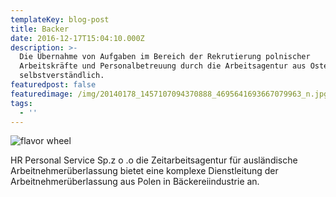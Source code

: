 ```yaml
---
templateKey: blog-post
title: Backer
date: 2016-12-17T15:04:10.000Z
description: >-
  Die Übernahme von Aufgaben im Bereich der Rekrutierung polnischer
  Arbeitskräfte und Personalbetreuung durch die Arbeitsagentur aus Osteuropa ist
  selbstverständlich.
featuredpost: false
featuredimage: /img/20140178_1457107094370888_4695641693667079963_n.jpg
tags:
  - ''
---
```

![flavor wheel](/img/flavor_wheel.jpg)

HR Personal Service Sp.z o .o   die Zeitarbeitsagentur für ausländische Arbeitnehmerüberlassung bietet eine komplexe Dienstleitung der Arbeitnehmerüberlassung aus Polen in Bäckereiindustrie an.

